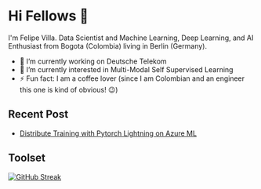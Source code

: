 # Hi Fellows :wave:

I'm Felipe Villa. Data Scientist and Machine Learning, Deep Learning, and AI Enthusiast from Bogota (Colombia) living in Berlin (Germany).

- 🔭 I’m currently working on Deutsche Telekom
- 🌱 I’m currently interested in Multi-Modal Self Supervised Learning
- ⚡ Fun fact: I am a coffee lover (since I am Colombian and an engineer this one is kind of obvious! 😉)

## Recent Post

* [Distribute Training with Pytorch Lightning on Azure ML](https://medium.com/@felipe.villa.gen/distribute-traning-with-pytorch-lightning-on-azure-ml-512e0cb1728f)

## Toolset

[![GitHub Streak](https://streak-stats.demolab.com/?user=DenverCoder1&theme=dark)](https://git.io/streak-stats)
